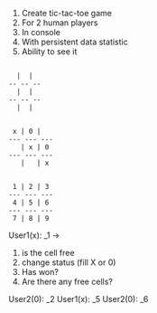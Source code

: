 1. Create tic-tac-toe game
2. For 2 human players
3. In console
4. With persistent data statistic
5. Ability to see it
```

  |  |  
-- -- --
  |  |  
-- -- --
  |  |  

 
 x | 0 |   
--- --- ---
   | x | 0 
--- --- ---
   |   | x 

   
 1 | 2 | 3 
--- --- ---
 4 | 5 | 6 
--- --- ---
 7 | 8 | 9  

```

User1(x): _1 -> 
1. is the cell free  
2. change status (fill X or 0)
3. Has won?
4. Are there any free cells?

User2(0): _2
User1(x): _5
User2(0): _6